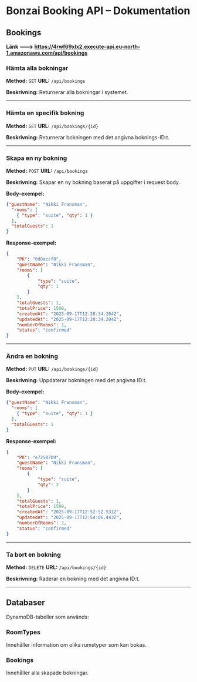 # Bonzai Booking API – Dokumentation

## Bookings
**Länk ---> https://4rwf69xlx2.execute-api.eu-north-1.amazonaws.com/api/bookings**

### Hämta alla bokningar

**Method:** `GET`
**URL:** `/api/bookings`

**Beskrivning:** Returnerar alla bokningar i systemet.

---

### Hämta en specifik bokning

**Method:** `GET`
**URL:** `/api/bookings/{id}`

**Beskrivning:** Returnerar bokningen med det angivna boknings-ID\:t.

---

### Skapa en ny bokning

**Method:** `POST`
**URL:** `/api/bookings`

**Beskrivning:** Skapar en ny bokning baserat på uppgifter i request body.

**Body-exempel:**

```json
{"guestName": "Nikki Fransman",
  "rooms": [
    { "type": "suite", "qty": 1 }
  ],
  "totalGuests": 1
}
```
**Response-exempel:**
```json
{
    "PK": "8d8accf8",
    "guestName": "Nikki Fransman",
    "rooms": [
        {
            "type": "suite",
            "qty": 1
        }
    ],
    "totalGuests": 1,
    "totalPrice": 1500,
    "createdAt": "2025-09-17T12:28:34.204Z",
    "updatedAt": "2025-09-17T12:28:34.204Z",
    "numberOfRooms": 1,
    "status": "confirmed"
}

```
---

### Ändra en bokning

**Method:** `PUT`
**URL:** `/api/bookings/{id}`

**Beskrivning:** Uppdaterar bokningen med det angivna ID\:t.

**Body-exempel:**

```json
{"guestName": "Nikki Fransman",
  "rooms": [
    { "type": "suite", "qty": 1 }
  ],
  "totalGuests": 1
}
```

**Response-exempel:**

```json
{
    "PK": "e72507b9",
    "guestName": "Nikki Fransman",
    "rooms": [
        {
            "type": "suite",
            "qty": 2
        }
    ],
    "totalGuests": 1,
    "totalPrice": 1500,
    "createdAt": "2025-09-17T12:52:52.531Z",
    "updatedAt": "2025-09-17T12:54:06.443Z",
    "numberOfRooms": 2,
    "status": "confirmed"
}
```

---

### Ta bort en bokning

**Method:** `DELETE`
**URL:** `/api/bookings/{id}`

**Beskrivning:** Raderar en bokning med det angivna ID\:t.

---

## Databaser

DynamoDB-tabeller som används:

### RoomTypes

Innehåller information om olika rumstyper som kan bokas.

### Bookings

Innehåller alla skapade bokningar.
